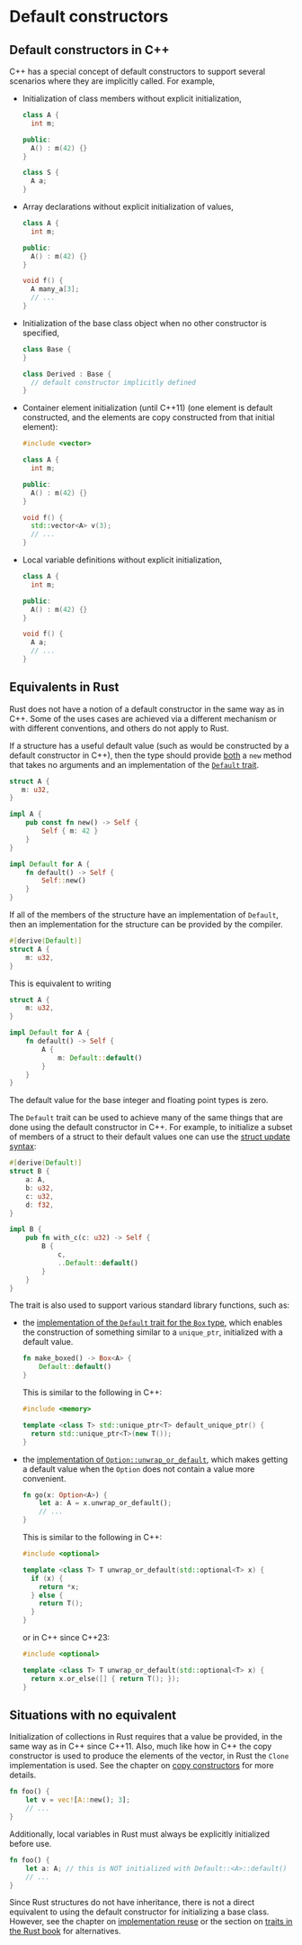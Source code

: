 # Default constructors

## Default constructors in C++

C++ has a special concept of default constructors to support several scenarios
where they are implicitly called. For example,

- Initialization of class members without explicit initialization,

  ```c++
  class A {
    int m;

  public:
    A() : m(42) {}
  }

  class S {
    A a;
  }
  ```

- Array declarations without explicit initialization of values,

  ```c++
  class A {
    int m;

  public:
    A() : m(42) {}
  }

  void f() {
    A many_a[3];
    // ...
  }
  ```

- Initialization of the base class object when no other constructor is specified,

  ```c++
  class Base {
  }

  class Derived : Base {
    // default constructor implicitly defined
  }
  ```

- Container element initialization (until C++11) (one element is default
  constructed, and the elements are copy constructed from that initial element):

  ```c++
  #include <vector>

  class A {
    int m;

  public:
    A() : m(42) {}
  }

  void f() {
    std::vector<A> v(3);
    // ...
  }
  ```

- Local variable definitions without explicit initialization,

  ```c++
  class A {
    int m;

  public:
    A() : m(42) {}
  }

  void f() {
    A a;
    // ...
  }
  ```

## Equivalents in Rust

Rust does not have a notion of a default constructor in the same way as in C++.
Some of the uses cases are achieved via a different mechanism or with different
conventions, and others do not apply to Rust.

If a structure has a useful default value (such as would be constructed by a
default constructor in C++), then the type should provide
[both](https://rust-lang.github.io/api-guidelines/interoperability.html?highlight=default#types-eagerly-implement-common-traits-c-common-traits)
a `new` method that takes no arguments and an implementation of the [`Default`
trait](https://doc.rust-lang.org/std/default/trait.Default.html).

```rust
struct A {
   m: u32,
}

impl A {
    pub const fn new() -> Self {
        Self { m: 42 }
    }
}

impl Default for A {
    fn default() -> Self {
        Self::new()
    }
}
```

If all of the members of the structure have an implementation of `Default`, then
an implementation for the structure can be provided by the compiler.

```rust
#[derive(Default)]
struct A {
    m: u32,
}
```

This is equivalent to writing

```rust
struct A {
    m: u32,
}

impl Default for A {
    fn default() -> Self {
        A {
            m: Default::default()
        }
    }
}
```

The default value for the base integer and floating point types is zero.

The `Default` trait can be used to achieve many of the same things that are done
using the default constructor in C++. For example, to initialize a subset of
members of a struct to their default values one can use the [struct update
syntax](https://doc.rust-lang.org/book/ch05-01-defining-structs.html#creating-instances-from-other-instances-with-struct-update-syntax):

```rust
#[derive(Default)]
struct B {
    a: A,
    b: u32,
    c: u32,
    d: f32,
}

impl B {
    pub fn with_c(c: u32) -> Self {
        B {
            c,
            ..Default::default()
        }
    }
}
```

The trait is also used to support various standard library functions, such as:

- the [implementation of the `Default` trait for the `Box`
  type](https://doc.rust-lang.org/std/boxed/struct.Box.html#impl-Debug-for-Box%3CT,+A%3E),
  which enables the construction of something similar to a `unique_ptr`,
  initialized with a default value.

  ```rust
  fn make_boxed() -> Box<A> {
      Default::default()
  }
  ```

  This is similar to the following in C++:

  ```c++
  #include <memory>

  template <class T> std::unique_ptr<T> default_unique_ptr() {
    return std::unique_ptr<T>(new T());
  }
  ```

- the [implementation of
  `Option::unwrap_or_default`](https://doc.rust-lang.org/std/option/enum.Option.html#method.unwrap_or_default),
  which makes getting a default value when the `Option` does not contain a value
  more convenient.

  ```rust
  fn go(x: Option<A>) {
      let a: A = x.unwrap_or_default();
      // ...
  }
  ```

  This is similar to the following in C++:

  ```c++
  #include <optional>

  template <class T> T unwrap_or_default(std::optional<T> x) {
    if (x) {
      return *x;
    } else {
      return T();
    }
  }
  ```

  or in C++ since C++23:

  ```c++
  #include <optional>

  template <class T> T unwrap_or_default(std::optional<T> x) {
    return x.or_else([] { return T(); });
  }
  ```

## Situations with no equivalent

Initialization of collections in Rust requires that a value be provided, in the
same way as in C++ since C++11. Also, much like how in C++ the copy constructor
is used to produce the elements of the vector, in Rust the `Clone`
implementation is used. See the chapter on [copy
constructors](copy_constructors.md) for more details.

```rust
fn foo() {
    let v = vec![A::new(); 3];
    // ...
}
```

Additionally, local variables in Rust must always be explicitly initialized
before use.

```rust
fn foo() {
    let a: A; // this is NOT initialized with Default::<A>::default()
    // ...
}
```

Since Rust structures do not have inheritance, there is not a direct equivalent
to using the default constructor for initializing a base class. However, see the
chapter on [implementation reuse](/idoms/implementation-reuse.html) or the
section on [traits in the Rust
book](https://doc.rust-lang.org/book/ch10-02-traits.html) for alternatives.
